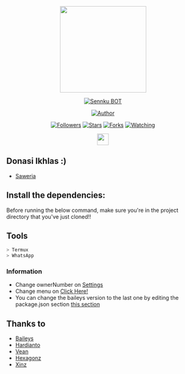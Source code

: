 <p align="center">
<img src="https://avatars.githubusercontent.com/SenkuXZ" width="225" height="225"/>
</p>
<p align="center">
<a href="#"><img title="Sennku BOT" src="https://img.shields.io/badge/SenkuXZ BOT-blue?colorA=%23ff0000&colorB=%23017e40&style=for-the-badge"></a>
</p>

<p align="center">
<a href="https://github.com/SenkuXZ"><img title="Author" src="https://img.shields.io/badge/Author-Rapaa-blue.svg?style=for-the-badge&logo=github"></a>
</p>
<p align="center">
<a href="https://github.com/SenkuXZ/followers"><img title="Followers" src="https://img.shields.io/github/followers/SenkuXZ?color=blue&style=flat-square"></a>
<a href="https://github.com/SenkuXZ/megumikato2/stargazers/"><img title="Stars" src="https://img.shields.io/github/stars/SenkuXZ/Bot-Wa?color=red&style=flat-square"></a>
<a href="https://github.com/SenkuXZ/megumikato2/network/members"><img title="Forks" src="https://img.shields.io/github/forks/SenkuXZ/Bot-Wa?color=red&style=flat-square"></a>
<a href="https://github.com/SenkuXZ/megumikato2/watchers"><img title="Watching" src="https://img.shields.io/github/watchers/SenkuXZ/Bot-Wa?label=Watchers&color=blue&style=flat-square"></a>
</p>
<p align='center'>
   <a href="https://instagram.com/021Senkuu_"><img height="30" src="https://github.com/TobyG74/TobyG74/blob/main/instagram.jpg?raw=true"></a>
</P>


## Donasi Ikhlas :)
* [Saweria](https://saweria.co/Senkuu)


## Install the dependencies:
Before running the below command, make sure you're in the project directory that
you've just cloned!!

## Tools

```bash
> Termux
> WhatsApp
```


### Information
- Change ownerNumber on [Settings](https://github.com/SenkuXZ/Bot-Wa/blob/main/database/settings.json#L5)
- Change menu on [Click Here!](https://github.com/SenkuXZ/Bot-Wa/blob/main/lib/menu.js#L3)
- You can change the baileys version to the last one by editing the package.json section [this section](https://github.com/SenkuXZ/Bot-Wa/blob/main/package.json#L23)

## Thanks to
- [Baileys](https://github.com/adiwajshing/Baileys)
- [Hardianto](https://github.com/hardiantojek93)
- [Vean](https://github.com/Veanyxz)
- [Hexagonz](https://github.com/Hexagonz)
- [Xinz](https://github.com/Xinz-Team)
